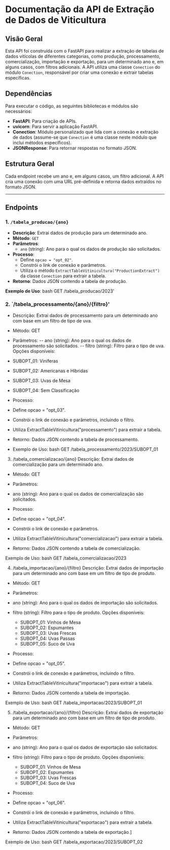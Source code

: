 # Documentação da API de Extração de Dados de Viticultura

## Visão Geral
Esta API foi construída com o FastAPI para realizar a extração de tabelas de dados vitícolas de diferentes categorias, como produção, processamento, comercialização, importação e exportação, para um determinado ano e, em alguns casos, com filtros adicionais. A API utiliza uma classe `Conection` do módulo `Conection`, responsável por criar uma conexão e extrair tabelas específicas.

## Dependências
Para executar o código, as seguintes bibliotecas e módulos são necessários:
- **FastAPI**: Para criação de APIs.
- **uvicorn**: Para servir a aplicação FastAPI.
- **Conection**: Módulo personalizado que lida com a conexão e extração de dados (assume-se que `Conection` é uma classe neste módulo que inclui métodos específicos).
- **JSONResponse**: Para retornar respostas no formato JSON.

## Estrutura Geral
Cada endpoint recebe um ano e, em alguns casos, um filtro adicional. A API cria uma conexão com uma URL pré-definida e retorna dados extraídos no formato JSON.

---

## Endpoints

### 1. `/tabela_producao/{ano}`
- **Descrição**: Extrai dados de produção para um determinado ano.
- **Método**: `GET`
- **Parâmetros**:
  - `ano` (string): Ano para o qual os dados de produção são solicitados.
- **Processo**:
  - Define `opcao = "opt_02"`.
  - Constrói o link de conexão e parâmetros.
  - Utiliza o método `ExtractTableVitinicultura("ProductionExtract")` da classe `Conection` para extrair a tabela.
- **Retorno**: Dados JSON contendo a tabela de produção.

**Exemplo de Uso**:
  bash
  GET /tabela_producao/2023'

### 2. `/tabela_processamento/{ano}/{filtro}'
- Descrição: Extrai dados de processamento para um determinado ano com base em um filtro de tipo de uva.
-	Método: GET
-	Parâmetros:
--	ano (string): Ano para o qual os dados de processamento são solicitados.
--	filtro (string): Filtro para o tipo de uva. Opções disponíveis:
  -	SUBOPT_01: Viníferas
  -	SUBOPT_02: Americanas e Híbridas
  -	SUBOPT_03: Uvas de Mesa
  -	SUBOPT_04: Sem Classificação


-	Processo:
  -	Define opcao = "opt_03".
  -	Constrói o link de conexão e parâmetros, incluindo o filtro.
  -	Utiliza ExtractTableVitinicultura("processamento") para extrair a tabela.
  -	Retorno: Dados JSON contendo a tabela de processamento.

- Exemplo de Uso:
  bash
  GET /tabela_processamento/2023/SUBOPT_01

3. /tabela_comercializacao/{ano}
Descrição: Extrai dados de comercialização para um determinado ano.
-	Método: GET
-	Parâmetros:
  -	ano (string): Ano para o qual os dados de comercialização são solicitados.
    
-	Processo:
  -	Define opcao = "opt_04".
  -	Constrói o link de conexão e parâmetros.
  -	Utiliza ExtractTableVitinicultura("comercializacao") para extrair a tabela.
  -	Retorno: Dados JSON contendo a tabela de comercialização.
    
Exemplo de Uso:
  bash
  GET /tabela_comercializacao/2023
  
4. /tabela_importacao/{ano}/{filtro}
Descrição: Extrai dados de importação para um determinado ano com base em um filtro de tipo de produto.

-	Método: GET
-	Parâmetros:
  -	ano (string): Ano para o qual os dados de importação são solicitados.
  -	filtro (string): Filtro para o tipo de produto. Opções disponíveis:
    -	SUBOPT_01: Vinhos de Mesa
    -	SUBOPT_02: Espumantes
    -	SUBOPT_03: Uvas Frescas
    -	SUBOPT_04: Uvas Passas
    -	SUBOPT_05: Suco de Uva
      
-	Processo:
  -	Define opcao = "opt_05".
  -	Constrói o link de conexão e parâmetros, incluindo o filtro.
  -	Utiliza ExtractTableVitinicultura("importacao") para extrair a tabela.
  -	Retorno: Dados JSON contendo a tabela de importação.
  
Exemplo de Uso:
  bash
  GET /tabela_importacao/2023/SUBOPT_01

  
5. /tabela_exportacao/{ano}/{filtro}
Descrição: Extrai dados de exportação para um determinado ano com base em um filtro de tipo de produto.

-	Método: GET
-	Parâmetros:
  -	ano (string): Ano para o qual os dados de exportação são solicitados.
  -	filtro (string): Filtro para o tipo de produto. Opções disponíveis:
    -	SUBOPT_01: Vinhos de Mesa
    -	SUBOPT_02: Espumantes
    -	SUBOPT_03: Uvas Frescas
    -	SUBOPT_04: Suco de Uva
      
-	Processo:
  -	Define opcao = "opt_06".
  -	Constrói o link de conexão e parâmetros, incluindo o filtro.
  -	Utiliza ExtractTableVitinicultura("exportacao") para extrair a tabela.
  -	Retorno: Dados JSON contendo a tabela de exportação.]
    
Exemplo de Uso:
  bash
  GET /tabela_exportacao/2023/SUBOPT_02

